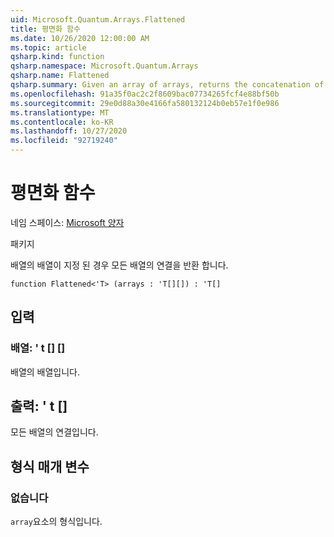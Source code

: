 ```yaml
---
uid: Microsoft.Quantum.Arrays.Flattened
title: 평면화 함수
ms.date: 10/26/2020 12:00:00 AM
ms.topic: article
qsharp.kind: function
qsharp.namespace: Microsoft.Quantum.Arrays
qsharp.name: Flattened
qsharp.summary: Given an array of arrays, returns the concatenation of all arrays.
ms.openlocfilehash: 91a35f0ac2c2f8609bac07734265fcf4e88bf50b
ms.sourcegitcommit: 29e0d88a30e4166fa580132124b0eb57e1f0e986
ms.translationtype: MT
ms.contentlocale: ko-KR
ms.lasthandoff: 10/27/2020
ms.locfileid: "92719240"
---
```

# <a name="flattened-function"></a>평면화 함수

네임 스페이스: [Microsoft 양자](xref:Microsoft.Quantum.Arrays)

패키지 [](https://nuget.org/packages/)


배열의 배열이 지정 된 경우 모든 배열의 연결을 반환 합니다.

```qsharp
function Flattened<'T> (arrays : 'T[][]) : 'T[]
```


## <a name="input"></a>입력

### <a name="arrays--t"></a>배열: ' t [] []

배열의 배열입니다.



## <a name="output--t"></a>출력: ' t []

모든 배열의 연결입니다.

## <a name="type-parameters"></a>형식 매개 변수

### <a name="t"></a>없습니다

`array`요소의 형식입니다.